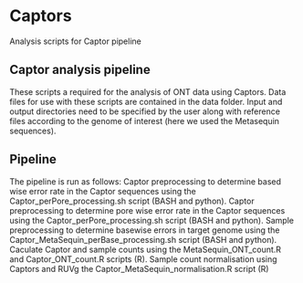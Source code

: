 # Captors
Analysis scripts for Captor pipeline

## Captor analysis pipeline
These scripts a required for the analysis of ONT data using Captors. Data files for use with these scripts are contained in the data folder. Input and output directories need to be specified by the user along with reference files according to the genome of interest (here we used the Metasequin sequences).

## Pipeline
The pipeline is run as follows:
Captor preprocessing to determine based wise error rate in the Captor sequences using the Captor_perPore_processing.sh script (BASH and python).
Captor preprocessing to determine pore wise error rate in the Captor sequences using the Captor_perPore_processing.sh script (BASH and python).
Sample preprocessing to determine basewise errors in target genome using the Captor_MetaSequin_perBase_processing.sh script (BASH and python).
Caculate Captor and sample counts using the MetaSequin_ONT_count.R and Captor_ONT_count.R scripts (R).
Sample count normalisation using Captors and RUVg the Captor_MetaSequin_normalisation.R script (R)
